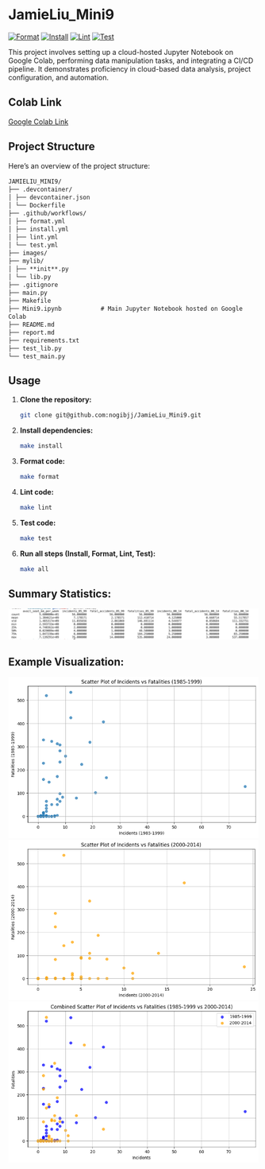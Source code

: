 # JamieLiu_Mini9

[![Format](https://github.com/nogibjj/JamieLiu_Mini9/actions/workflows/format.yml/badge.svg)](https://github.com/nogibjj/JamieLiu_Mini9/actions/workflows/format.yml)
[![Install](https://github.com/nogibjj/JamieLiu_Mini9/actions/workflows/install.yml/badge.svg)](https://github.com/nogibjj/JamieLiu_Mini9/actions/workflows/install.yml)
[![Lint](https://github.com/nogibjj/JamieLiu_Mini9/actions/workflows/lint.yml/badge.svg)](https://github.com/nogibjj/JamieLiu_Mini9/actions/workflows/lint.yml)
[![Test](https://github.com/nogibjj/JamieLiu_Mini9/actions/workflows/test.yml/badge.svg)](https://github.com/nogibjj/JamieLiu_Mini9/actions/workflows/test.yml)

This project involves setting up a cloud-hosted Jupyter Notebook on Google Colab, performing data manipulation tasks, and integrating a CI/CD pipeline. It demonstrates proficiency in cloud-based data analysis, project configuration, and automation.

## Colab Link

[Google Colab Link](https://colab.research.google.com/drive/1fNF6bFb0YPmg6-SBcne0ZdZrb3rkCPTK)

## Project Structure

Here’s an overview of the project structure:

```
JAMIELIU_MINI9/
├── .devcontainer/
│ ├── devcontainer.json
│ └── Dockerfile
├── .github/workflows/
│ ├── format.yml
│ ├── install.yml
│ ├── lint.yml
│ └── test.yml
├── images/
├── mylib/
│ ├── **init**.py
│ └── lib.py
├── .gitignore
├── main.py
├── Makefile
├── Mini9.ipynb           # Main Jupyter Notebook hosted on Google Colab
├── README.md
├── report.md
├── requirements.txt
├── test_lib.py
└── test_main.py
```

## Usage

1. **Clone the repository:**

   ```bash
   git clone git@github.com:nogibjj/JamieLiu_Mini9.git
   ```

2. **Install dependencies:**

   ```bash
   make install
   ```

3. **Format code:**

   ```bash
   make format
   ```

4. **Lint code:**

   ```bash
   make lint
   ```

5. **Test code:**

   ```bash
   make test
   ```

6. **Run all steps (Install, Format, Lint, Test):**

   ```bash
   make all
   ```

## **Summary Statistics**:

![Alt text](images/statistics.png)

## **Example Visualization**:

![Alt text](images/scatter1.png)
![Alt text](images/scatter2.png)
![Alt text](images/scatter3.png)
